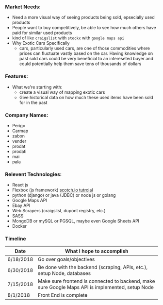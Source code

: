 
### Market Needs:
-   Need a more visual way of seeing products being sold, epsecially used products
-   People want to buy competitively, be able to see how much others have paid for similar used products
-   kind of like `craigslist` with `stockx` with `google maps api`
-   Why Exotic Cars Specifically
    -   cars, particularly used cars, are one of those commodities where prices can fluctuate vastly based on the car. Having knowledge on past sold cars could be very beneficial to an intereseted buyer and could potentially help them save tens of thousands of dollars

### Features:
-   What we're starting with:
    -   create a visual way of mapping exotic cars
    -   Give historical data on how much these used items have been sold for in the past

### Company Names:
-   Perigo
-   Carmap
-   zabon
-   vender
-   prodat
-   prodati
-   mai
-   pala

### Relevent Technologies:
-   React js
-   Flexbox (js framework) [scotch.io tutroial]("https://scotch.io/tutorials/a-visual-guide-to-css3-flexbox-properties")
-   python (django) or java (JDBC) or node js or golang
-   Google Maps API
-   Ebay API
-   Web Scrapers (craigslist, dupont registry, etc.)
-   SASS
-   MongoDB or mySQL or PGSQL, maybe even Google Sheets API
-   Docker


### Timeline
Date  | What I hope to accomplish
------|---------------------------
6/18/2018  |  Go over goals/objectives
6/30/2018  |  Be done with the backend (scraping, APIs, etc.), setup Node, databases
7/15/2018  |  Make sure frontend is connected to backend, make sure Google Maps API is implemented, setup Node
8/1/2018  |  Front End is complete
